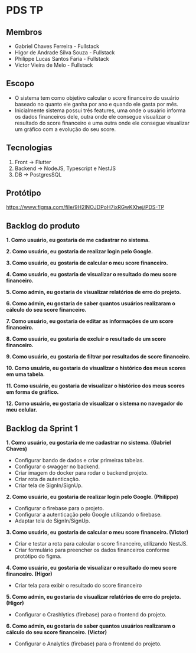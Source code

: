 # PDS TP

## Membros
- Gabriel Chaves Ferreira - Fullstack
- Higor de Andrade Silva Souza - Fullstack
- Philippe Lucas Santos Faria - Fullstack
- Victor Vieira de Melo - Fullstack

## Escopo
- O sistema tem como objetivo calcular o score financeiro do usuário baseado no quanto ele ganha por ano e quando ele gasta por mês.
- Inicialmente sistema possui três features, uma onde o usuário informa os dados financeiros dele, outra onde ele consegue visualizar o resultado do score financeiro e uma outra onde ele consegue visualizar um gráfico com a evolução do seu score.

## Tecnologias
1. Front -> Flutter
2. Backend -> NodeJS, Typescript e NestJS
3. DB -> PostgresSQL

## Protótipo
https://www.figma.com/file/9H2lNOJDPoH7ixRGwKXhej/PDS-TP

## Backlog do produto
**1. Como usuário, eu gostaria de me cadastrar no sistema.**

**2. Como usuário, eu gostaria de realizar login pelo Google.**

**3. Como usuário, eu gostaria de calcular o meu score financeiro.**

**4. Como usuário, eu gostaria de visualizar o resultado do meu score financeiro.**

**5. Como admin, eu gostaria de visualizar relatórios de erro do projeto.**

**6. Como admin, eu gostaria de saber quantos usuários realizaram o cálculo do seu score financeiro.**

**7. Como usuário, eu gostaria de editar as informações de um score financeiro.**

**8. Como usuário, eu gostaria de excluir o resultado de um score financeiro.**

**9. Como usuário, eu gostaria de filtrar por resultados de score financeiro.**
 
**10. Como usuário, eu gostaria de visualizar o histórico dos meus scores em uma tabela.**

**11. Como usuário, eu gostaria de visualizar o histórico dos meus scores em forma de gráfico.**
 
**12. Como usuário, eu gostaria de visualizar o sistema no navegador do meu celular.**


## Backlog da Sprint 1
**1. Como usuário, eu gostaria de me cadastrar no sistema. (Gabriel Chaves)**
  - Configurar bando de dados e criar primeiras tabelas.
  - Configurar o swagger no backend.
  - Criar imagem do docker para rodar o backend projeto.
  - Criar rota de autenticação.
  - Criar tela de SignIn/SignUp.


**2. Como usuário, eu gostaria de realizar login pelo Google. (Philippe)**
  - Configurar o firebase para o projeto.
  - Configurar a autenticação pelo Google utilizando o firebase.
  - Adaptar tela de SignIn/SignUp.


**3. Como usuário, eu gostaria de calcular o meu score financeiro. (Victor)**
  - Criar e testar a rota para calcular o score financeiro, utilizando NestJS.
  - Criar formulário para preencher os dados financeiros conforme protótipo do figma.


**4. Como usuário, eu gostaria de visualizar o resultado do meu score financeiro. (Higor)**
  - Criar tela para exibir o resultado do score financeiro


**5. Como admin, eu gostaria de visualizar relatórios de erro do projeto.(Higor)**
  - Configurar o Crashlytics (firebase) para o frontend do projeto.


**6. Como admin, eu gostaria de saber quantos usuários realizaram o cálculo do seu score financeiro. (Victor)**
  - Configurar o Analytics (firebase) para o frontend do projeto.
